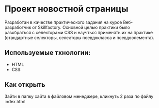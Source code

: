 # Проект новостной страницы

Разработан в качестве практического задания на курсе Веб-разработчик от Skillfactory. Основной целью практики было разобраться с селекторами CSS и научться применять их на практике (стандартные селекторы, селекторы псевдокласса и псевдоэлемента).

## Используемые тхнологии:
* HTML
* CSS

## Как открыть
Зайти в папку сайта в файловом менеджере, кликнуть 2 раза по файлу index.html

